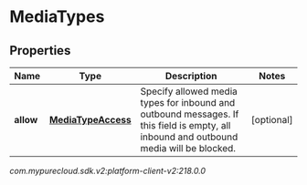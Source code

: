 # MediaTypes


## Properties

| Name | Type | Description | Notes |
| ------------ | ------------- | ------------- | ------------- |
| **allow** | [**MediaTypeAccess**](MediaTypeAccess) | Specify allowed media types for inbound and outbound messages. If this field is empty, all inbound and outbound media will be blocked. |  [optional] |




_com.mypurecloud.sdk.v2:platform-client-v2:218.0.0_
